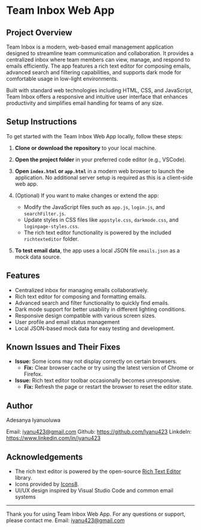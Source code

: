 # Team Inbox Web App

## Project Overview
Team Inbox is a modern, web-based email management application designed to streamline team communication and collaboration. It provides a centralized inbox where team members can view, manage, and respond to emails efficiently. The app features a rich text editor for composing emails, advanced search and filtering capabilities, and supports dark mode for comfortable usage in low-light environments.

Built with standard web technologies including HTML, CSS, and JavaScript, Team Inbox offers a responsive and intuitive user interface that enhances productivity and simplifies email handling for teams of any size.


## Setup Instructions
To get started with the Team Inbox Web App locally, follow these steps:

1. **Clone or download the repository** to your local machine.

2. **Open the project folder** in your preferred code editor (e.g., VSCode).

3. **Open `index.html` or `app.html`** in a modern web browser to launch the application. No additional server setup is required as this is a client-side web app.

4. (Optional) If you want to make changes or extend the app:
   - Modify the JavaScript files such as `app.js`, `login.js`, and `searchFilter.js`.
   - Update styles in CSS files like `appstyle.css`, `darkmode.css`, and `loginpage-styles.css`.
   - The rich text editor functionality is powered by the included `richtexteditor` folder.

5. **To test email data**, the app uses a local JSON file `emails.json` as a mock data source.


## Features
- Centralized inbox for managing emails collaboratively.
- Rich text editor for composing and formatting emails.
- Advanced search and filter functionality to quickly find emails.
- Dark mode support for better usability in different lighting conditions.
- Responsive design compatible with various screen sizes.
- User profile and email status management
- Local JSON-based mock data for easy testing and development.


## Known Issues and Their Fixes
- **Issue:** Some icons may not display correctly on certain browsers.
  - **Fix:** Clear browser cache or try using the latest version of Chrome or Firefox.
- **Issue:** Rich text editor toolbar occasionally becomes unresponsive.
  - **Fix:** Refresh the page or restart the browser to reset the editor state.


## Author

Adesanya Iyanuoluwa

Email: iyanu423@gmail.com
Github: https://github.com/Iyanu423
LinkdeIn: https://www.linkedin.com/in/iyanu423


## Acknowledgements
- The rich text editor is powered by the open-source [Rich Text Editor](https://www.richtexteditor.com/) library.
- Icons provided by [Icons8](https://icons8.com/).
- UI/UX design inspired by Visual Studio Code and common email systems

---
Thank you for using Team Inbox Web App. For any questions or support, please contact me.
Email: iyanu423@gmail.com
